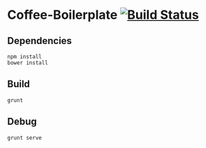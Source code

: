 Coffee-Boilerplate [![Build Status](https://travis-ci.org/yuchan/coffee-work.svg?branch=master)](https://travis-ci.org/yuchan/coffee-work)
=====================

## Dependencies

    npm install
    bower install

## Build

    grunt

## Debug

    grunt serve
